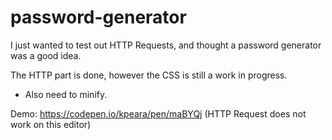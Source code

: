 # password-generator
I just wanted to test out HTTP Requests, and thought a password generator was a good idea.

The HTTP part is done, however the CSS is still a work in progress.
* Also need to minify.

Demo: https://codepen.io/kpeara/pen/maBYQj  (HTTP Request does not work on this editor)
